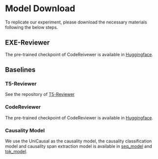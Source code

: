 # Model Download

To replicate our experiment, please download the necessary materials following the below steps.

## EXE-Reviewer

The pre-trained checkpoint of CodeReivewer is available in [Huggingface](https://huggingface.co/BranLiu/EXE-Reviewer).

## Baselines

### T5-Reviewer

See the repository of [T5-Reviewer](https://github.com/CodeReviewAutomation/code_review_automation)

### CodeReviewer

The pre-trained checkpoint of CodeReviewer is available in [Huggingface](https://huggingface.co/microsoft/codereviewer).

### Causality Model

We use the UniCausal as the causality model, the causality classification model and causality span extraction model is available in [seq_model](https://huggingface.co/tanfiona/unicausal-seq-baseline) and [tok_model](https://huggingface.co/tanfiona/unicausal-tok-baseline).
